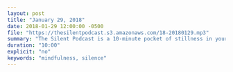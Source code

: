```yaml
---
layout: post
title: "January 29, 2018"
date: 2018-01-29 12:00:00 -0500
file: "https://thesilentpodcast.s3.amazonaws.com/18-20180129.mp3"
summary: "The Silent Podcast is a 10-minute pocket of stillness in your day. Listen to it at a set time every day, in the middle of a busy commute, or when you simply need a break from all of the hustle and bustle of distraction around you."
duration: "10:00"
explicit: "no"
keywords: "mindfulness, silence"
---
```

